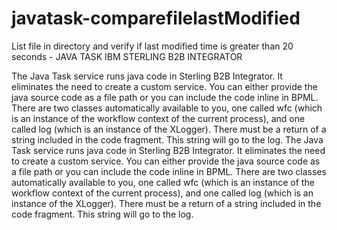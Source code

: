 # javatask-comparefilelastModified
List file in directory and verify if last modified time is greater than 20 seconds - JAVA TASK IBM STERLING B2B INTEGRATOR<br>

The Java Task service runs java code in Sterling B2B Integrator. It eliminates the need to create a custom service. You can either provide the java source code as a file path or you can include the code inline in BPML. There are two classes automatically available to you, one called wfc (which is an instance of the workflow context of the current process), and one called log (which is an instance of the XLogger). There must be a return of a string included in the code fragment. This string will go to the log.
The Java Task service runs java code in Sterling B2B Integrator. It eliminates the need to create a custom service. You can either provide the java source code as a file path or you can include the code inline in BPML. There are two classes automatically available to you, one called wfc (which is an instance of the workflow context of the current process), and one called log (which is an instance of the XLogger). There must be a return of a string included in the code fragment. This string will go to the log.

